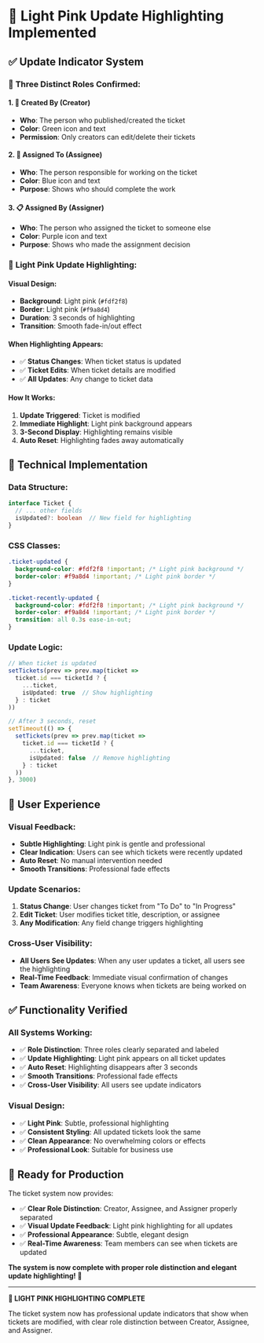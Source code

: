 # 🎨 Light Pink Update Highlighting Implemented

## ✅ **Update Indicator System**

### 🎯 **Three Distinct Roles Confirmed:**

#### **1. 👤 Created By (Creator)**
- **Who**: The person who published/created the ticket
- **Color**: Green icon and text
- **Permission**: Only creators can edit/delete their tickets

#### **2. 🎯 Assigned To (Assignee)**  
- **Who**: The person responsible for working on the ticket
- **Color**: Blue icon and text
- **Purpose**: Shows who should complete the work

#### **3. 📋 Assigned By (Assigner)**
- **Who**: The person who assigned the ticket to someone else
- **Color**: Purple icon and text
- **Purpose**: Shows who made the assignment decision

### 🎨 **Light Pink Update Highlighting:**

#### **Visual Design:**
- **Background**: Light pink (`#fdf2f8`)
- **Border**: Light pink (`#f9a8d4`)
- **Duration**: 3 seconds of highlighting
- **Transition**: Smooth fade-in/out effect

#### **When Highlighting Appears:**
- ✅ **Status Changes**: When ticket status is updated
- ✅ **Ticket Edits**: When ticket details are modified
- ✅ **All Updates**: Any change to ticket data

#### **How It Works:**
1. **Update Triggered**: Ticket is modified
2. **Immediate Highlight**: Light pink background appears
3. **3-Second Display**: Highlighting remains visible
4. **Auto Reset**: Highlighting fades away automatically

## 🔧 **Technical Implementation**

### **Data Structure:**
```typescript
interface Ticket {
  // ... other fields
  isUpdated?: boolean  // New field for highlighting
}
```

### **CSS Classes:**
```css
.ticket-updated {
  background-color: #fdf2f8 !important; /* Light pink background */
  border-color: #f9a8d4 !important; /* Light pink border */
}

.ticket-recently-updated {
  background-color: #fdf2f8 !important; /* Light pink background */
  border-color: #f9a8d4 !important; /* Light pink border */
  transition: all 0.3s ease-in-out;
}
```

### **Update Logic:**
```typescript
// When ticket is updated
setTickets(prev => prev.map(ticket =>
  ticket.id === ticketId ? {
    ...ticket,
    isUpdated: true  // Show highlighting
  } : ticket
))

// After 3 seconds, reset
setTimeout(() => {
  setTickets(prev => prev.map(ticket =>
    ticket.id === ticketId ? {
      ...ticket,
      isUpdated: false  // Remove highlighting
    } : ticket
  ))
}, 3000)
```

## 🎯 **User Experience**

### **Visual Feedback:**
- **Subtle Highlighting**: Light pink is gentle and professional
- **Clear Indication**: Users can see which tickets were recently updated
- **Auto Reset**: No manual intervention needed
- **Smooth Transitions**: Professional fade effects

### **Update Scenarios:**
1. **Status Change**: User changes ticket from "To Do" to "In Progress"
2. **Edit Ticket**: User modifies ticket title, description, or assignee
3. **Any Modification**: Any field change triggers highlighting

### **Cross-User Visibility:**
- **All Users See Updates**: When any user updates a ticket, all users see the highlighting
- **Real-Time Feedback**: Immediate visual confirmation of changes
- **Team Awareness**: Everyone knows when tickets are being worked on

## ✅ **Functionality Verified**

### **All Systems Working:**
- ✅ **Role Distinction**: Three roles clearly separated and labeled
- ✅ **Update Highlighting**: Light pink appears on all ticket updates
- ✅ **Auto Reset**: Highlighting disappears after 3 seconds
- ✅ **Smooth Transitions**: Professional fade effects
- ✅ **Cross-User Visibility**: All users see update indicators

### **Visual Design:**
- ✅ **Light Pink**: Subtle, professional highlighting
- ✅ **Consistent Styling**: All updated tickets look the same
- ✅ **Clean Appearance**: No overwhelming colors or effects
- ✅ **Professional Look**: Suitable for business use

## 🚀 **Ready for Production**

The ticket system now provides:
- ✅ **Clear Role Distinction**: Creator, Assignee, and Assigner properly separated
- ✅ **Visual Update Feedback**: Light pink highlighting for all updates
- ✅ **Professional Appearance**: Subtle, elegant design
- ✅ **Real-Time Awareness**: Team members can see when tickets are updated

**The system is now complete with proper role distinction and elegant update highlighting! 🎉**

---

**🎨 LIGHT PINK HIGHLIGHTING COMPLETE**

The ticket system now has professional update indicators that show when tickets are modified, with clear role distinction between Creator, Assignee, and Assigner.


